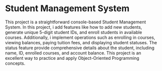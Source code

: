 # Student Management System

This project is a straightforward console-based Student Management System. In this project, i add features like how to add new students, generate unique 5-digit student IDs, and enroll students in available courses. Additionally, i implement operations such as enrolling in courses, viewing balances, paying tuition fees, and displaying student statuses. The status feature provide comprehensive details about the student, including name, ID, enrolled courses, and account balance. This project is an excellent way to practice and apply Object-Oriented Programming concepts.

